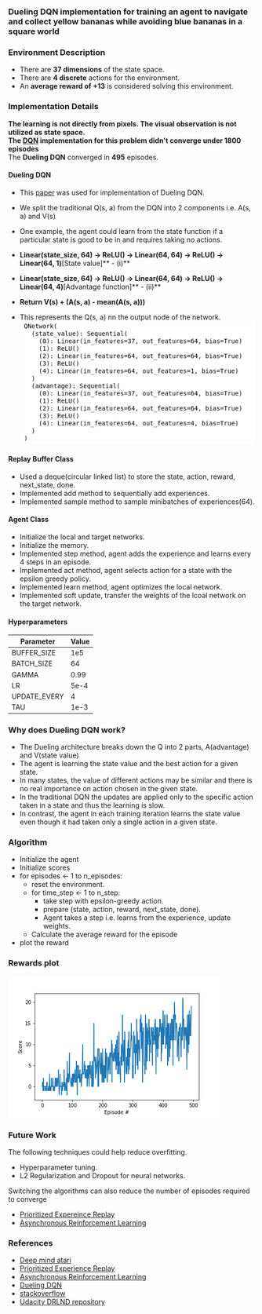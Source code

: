 ### Dueling DQN implementation for training an agent to navigate and collect yellow bananas while avoiding blue bananas in a square world

### Environment Description

- There are **37 dimensions** of the state space.
- There are **4 discrete** actions for the environment.
- An **average reward of +13** is considered solving this environment.

### Implementation Details

**The learning is not directly from pixels. The visual observation is not utilized as state space.**    
**The [DQN][Attempt1] implementation for this problem didn't converge under 1800 episodes**      
The **Dueling DQN** converged in **495** episodes.

#### Dueling DQN

- This [paper][Dueling] was used for implementation of Dueling DQN.

- We split the traditional Q(s, a) from the DQN into 2 components i.e. A(s, a) and V(s)
- One example, the agent could learn from the state function if a particular state is good to be in and requires taking no actions.
- **Linear(state_size, 64) -> ReLU() -> Linear(64, 64) -> ReLU() -> Linear(64, 1)**[State value]**         - (i)**   
- **Linear(state_size, 64) -> ReLU() -> Linear(64, 64) -> ReLU() -> Linear(64, 4)**[Advantage function]**  - (ii)**
- **Return  V(s) + (A(s, a) - mean(A(s, a)))**
- This represents the Q(s, a) nn the output node of the network.  
![Network Architecture][nw]

#### Replay Buffer Class

- Used a deque(circular linked list) to store the state, action, reward, next_state, done.    
- Implemented add method to sequentially add experiences.     
- Implemented sample method to sample minibatches of experiences(64).      

#### Agent Class

- Initialize the local and target networks.
- Initialize the memory.
- Implemented step method, agent adds the experience and learns every 4 steps in an episode.
- Implemented act method, agent selects action for a state with the epsilon greedy policy.
- Implemented learn method, agent optimizes the local network.
- Implemented soft update, transfer the weights of the lcoal network on the target network.

#### Hyperparameters

|Parameter| Value|
|---------|------|
|BUFFER_SIZE|1e5|
|BATCH_SIZE|64|
|GAMMA|0.99|
|LR|5e-4|
|UPDATE_EVERY|4|
|TAU|1e-3|

### Why does Dueling DQN work?

- The Dueling architecture breaks down the Q into 2 parts, A(advantage) and V(state value)
- The agent is learning the state value and the best action for a given state.
- In many states, the value of different actions may be similar and there is no real importance on action chosen in the given state.
- In the traditional DQN the updates are applied only to the specific action taken in a state and thus the learning is slow.
- In contrast, the agent in each training iteration learns the state value even though it had taken only a single action in a given state.

### Algorithm

- Initialize the agent
- Initialize scores
- for episodes <- 1 to n_episodes:
  - reset the environment.
  - for time_step <- 1 to n_step:
    - take step with epsilon-greedy action.
    - prepare (state, action, reward, next_state, done).
    - Agent takes a step i.e. learns from the experience, update weights.
  - Calculate the average reward for the episode
- plot the reward

### Rewards plot

![Avg. Reward / Episode][reward plot]

### Future Work

The following techniques could help reduce overfitting.
- Hyperparameter tuning.
- L2 Regularization and Dropout for neural networks.   

Switching the algorithms can also reduce the number of episodes required to converge
- [Prioritized Expereince Replay][per]
- [Asynchronous Reinforcement Learning][async rl]


### References
- [Deep mind atari][deepmind atari]
- [Prioritized Experience Replay][per]
- [Asynchronous Reinforcement Learning][async rl]
- [Dueling DQN][Dueling]
- [stackoverflow][sf]
- [Udacity DRLND repository][udacity]

[//]: # (Create alias for all hyperlinks here, no formatting required)

[deepmind atari]:<https://storage.googleapis.com/deepmind-data/assets/papers/DeepMindNature14236Paper.pdf>

[per]:<https://arxiv.org/abs/1511.05952>

[async rl]:<https://arxiv.org/pdf/1602.01783.pdf>

[Dueling]:<https://arxiv.org/pdf/1511.06581.pdf>

[reward plot]:<https://github.com/patelamalk/RL/blob/master/Navigation/plots/Rewards.png?raw=True>

[Attempt1]:<https://github.com/patelamalk/RL/tree/master/Navigation/Attempt%201%20DQN>

[sf]:<https://datascience.stackexchange.com/questions/34074/dueling-dqn-cant-understand-its-mechanism?rq=1>

[udacity]:<https://github.com/udacity/deep-reinforcement-learning>

[nw]:<https://github.com/patelamalk/RL/blob/master/Navigation/plots/Network_Architecture.png?raw=True>

[L2]:<https://towardsdatascience.com/intuitions-on-l1-and-l2-regularisation-235f2db4c261>

[per implmentation]:<https://jaromiru.com/2016/11/07/lets-make-a-dqn-double-learning-and-prioritized-experience-replay/>